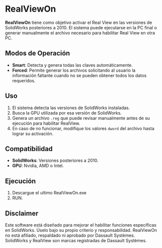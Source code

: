 # RealViewOn

**RealViewOn** tiene como objetivo activar el Real View en las versiones de SolidWorks posteriores a 2010. El sistema puede ejecutarse en la PC final o generar manualmente el archivo necesario para habilitar Real View en otra PC.

## Modos de Operación

- **Smart**: Detecta y genera todas las claves automáticamente.
- **Forced**: Permite generar los archivos solicitando al usuario la información faltante cuando no se pueden obtener todos los datos requeridos.

## Uso

1. El sistema detecta las versiones de SolidWorks instaladas.
2. Busca la GPU utilizada por esa versión de SolidWorks.
3. Genera un archivo `.reg` que puede revisar manualmente antes de su ejecución para habilitar RealView.
4. En caso de no funcionar, modifique los valores `dword` del archivo hasta lograr su activación.

## Compatibilidad

- **SolidWorks**: Versiones posteriores a 2010.
- **GPU**: Nvidia, AMD o Intel.

## Ejecución

1. Descargue el ultimo RealViewOn.exe
2. RUN.

## Disclaimer

Este software está diseñado para mejorar el habilitar funciones específicas en SolidWorks. Úselo bajo su propio criterio y responsabilidad. RealViewOn no está afiliado, respaldado ni aprobado por Dassault Systèmes. SolidWorks y RealView son marcas registradas de Dassault Systèmes.
